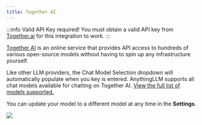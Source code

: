 ```yaml
---
title: Together AI
---
```


:::info Valid API Key required!
You must obtain a valid API key from [Together.ai](https://www.together.ai/) for this integration to work.
:::

[Together AI](https://www.together.ai/) is an online service that provides API access to hundreds of various open-source models without having to spin up any infrastructure yourself.

Like other LLM providers, the Chat Model Selection dropdown will automatically populate when you key is entered. AnythingLLM supports all chat models available for chatting on Together AI. [View the full list of models supported.](https://docs.together.ai/docs/inference-models#chat-models)


You can update your model to a different model at any time in the **Settings**.

<img src="/img/llm-providers/cloud/llm-together.png" />
